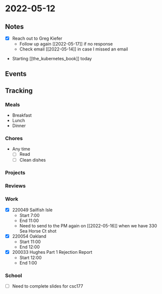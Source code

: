 # 2022-05-12
## Notes
- [x] Reach out to Greg Kiefer
	- Follow up again [[2022-05-17]] if no response
	- Check email [[2022-05-14]] in case I missed an email
- Starting [[the_kubernetes_book]] today

## Events

## Tracking
### Meals
- Breakfast
- Lunch
- Dinner

### Chores
- Any time
	- [ ] Read
	- [ ] Clean dishes

### Projects

### Reviews

### Work
- [x] 220049 Sailfish Isle
	- Start 7:00
	- End 11:00
	- Need to send to the PM again on [[2022-05-16]] when we have 330 Sea Horse Ct shot
- [x] 220054 Oakland
	- Start 11:00
	- End 12:00
- [x] 200033 Hughes Part 1 Rejection Report
	- Start 12:00
	- End 1:00

### School
- [ ] Need to complete slides for csc177